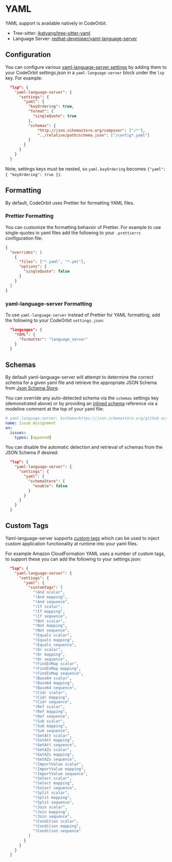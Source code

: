 ﻿# YAML

YAML support is available natively in CodeOrbit.

- Tree-sitter: [ikatyang/tree-sitter-yaml](https://github.com/ikatyang/tree-sitter-yaml)
- Language Server: [redhat-developer/yaml-language-server](https://github.com/redhat-developer/yaml-language-server)

## Configuration

You can configure various [yaml-language-server settings](https://github.com/redhat-developer/yaml-language-server?tab=readme-ov-file#language-server-settings) by adding them to your CodeOrbit settings.json in a `yaml-language-server` block under the `lsp` key. For example:

```json
  "lsp": {
    "yaml-language-server": {
      "settings": {
        "yaml": {
          "keyOrdering": true,
          "format": {
            "singleQuote": true
          },
          "schemas": {
              "http://json.schemastore.org/composer": ["/*"],
              "../relative/path/schema.json": ["/config*.yaml"]
          }
        }
      }
    }
  }
```

Note, settings keys must be nested, so `yaml.keyOrdering` becomes `{"yaml": { "keyOrdering": true }}`.

## Formatting

By default, CodeOrbit uses Prettier for formatting YAML files.

### Prettier Formatting

You can customize the formatting behavior of Prettier. For example to use single-quotes in yaml files add the following to your `.prettierrc` configuration file:

```json
{
  "overrides": [
    {
      "files": ["*.yaml", "*.yml"],
      "options": {
        "singleQuote": false
      }
    }
  ]
}
```

### yaml-language-server Formatting

To use `yaml-language-server` instead of Prettier for YAML formatting, add the following to your CodeOrbit `settings.json`:

```json
  "languages": {
    "YAML": {
      "formatter": "language_server"
    }
  }
```

## Schemas

By default yaml-language-server will attempt to determine the correct schema for a given yaml file and retrieve the appropriate JSON Schema from [Json Schema Store](https://schemastore.org/).

You can override any auto-detected schema via the `schemas` settings key (demonstrated above) or by providing an [inlined schema](https://github.com/redhat-developer/yaml-language-server#using-inlined-schema) reference via a modeline comment at the top of your yaml file:

```yaml
# yaml-language-server: $schema=https://json.schemastore.org/github-action.json
name: Issue Assignment
on:
  issues:
    types: [oppened]
```

You can disable the automatic detection and retrieval of schemas from the JSON Schema if desired:

```json
  "lsp": {
    "yaml-language-server": {
      "settings": {
        "yaml": {
          "schemaStore": {
            "enable": false
          }
        }
      }
    }
  }
```

## Custom Tags

Yaml-language-server supports [custom tags](https://github.com/redhat-developer/yaml-language-server#adding-custom-tags) which can be used to inject custom application functionality at runtime into your yaml files.

For example Amazon CloudFormation YAML uses a number of custom tags, to support these you can add the following to your settings.json:

```json
  "lsp": {
    "yaml-language-server": {
      "settings": {
        "yaml": {
          "customTags": [
            "!And scalar",
            "!And mapping",
            "!And sequence",
            "!If scalar",
            "!If mapping",
            "!If sequence",
            "!Not scalar",
            "!Not mapping",
            "!Not sequence",
            "!Equals scalar",
            "!Equals mapping",
            "!Equals sequence",
            "!Or scalar",
            "!Or mapping",
            "!Or sequence",
            "!FindInMap scalar",
            "!FindInMap mapping",
            "!FindInMap sequence",
            "!Base64 scalar",
            "!Base64 mapping",
            "!Base64 sequence",
            "!Cidr scalar",
            "!Cidr mapping",
            "!Cidr sequence",
            "!Ref scalar",
            "!Ref mapping",
            "!Ref sequence",
            "!Sub scalar",
            "!Sub mapping",
            "!Sub sequence",
            "!GetAtt scalar",
            "!GetAtt mapping",
            "!GetAtt sequence",
            "!GetAZs scalar",
            "!GetAZs mapping",
            "!GetAZs sequence",
            "!ImportValue scalar",
            "!ImportValue mapping",
            "!ImportValue sequence",
            "!Select scalar",
            "!Select mapping",
            "!Select sequence",
            "!Split scalar",
            "!Split mapping",
            "!Split sequence",
            "!Join scalar",
            "!Join mapping",
            "!Join sequence",
            "!Condition scalar",
            "!Condition mapping",
            "!Condition sequence"
          ]
        }
      }
    }
  }
```
